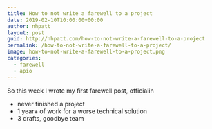```yaml
---
title: How to not write a farewell to a project
date: 2019-02-10T10:00:00+00:00
author: nhpatt
layout: post
guid: http://nhpatt.com/how-to-not-write-a-farewell-to-a-project
permalink: /how-to-not-write-a-farewell-to-a-project/
image: how-to-not-write-a-farewell-to-a-project.png
categories:
  - farewell
  - apio
---
```


So this week I wrote my first farewell post, officialin

* never finished a project
* 1 year+ of work for a worse technical solution
* 3 drafts, goodbye team 